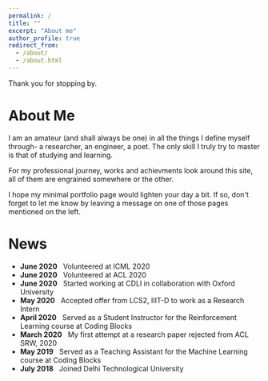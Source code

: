 ```yaml
---
permalink: /
title: ""
excerpt: "About me"
author_profile: true
redirect_from: 
  - /about/
  - /about.html
---
```


Thank you for stopping by.

# About Me

I am an amateur (and shall always be one) in all the things I define myself through- a researcher, an engineer, a poet. The only skill I truly try to master is that of studying and learning.

For my professional journey, works and achievments look around this site, all of them are engrained somewhere or the other.

I hope my minimal portfolio page would lighten your day a bit. If so, don't forget to let me know by leaving a message on one of those pages mentioned on the left.

# News
- **June 2020** &nbsp; Volunteered at ICML 2020 <br>
- **June 2020** &nbsp; Volunteered at ACL 2020 <br>
- **June 2020** &nbsp; Started working at CDLI in collaboration with Oxford University <br>
- **May 2020** &nbsp; Accepted offer from LCS2, IIIT-D to work as a Research Intern <br>
- **April 2020** &nbsp; Served as a Student Instructor for the Reinforcement Learning course at Coding Blocks <br>
- **March 2020** &nbsp; My first attempt at a research paper rejected from ACL SRW, 2020 <br>
- **May 2019** &nbsp; Served as a Teaching Assistant for the Machine Learning course at Coding Blocks <br>
- **July 2018** &nbsp; Joined Delhi Technological University <br>
